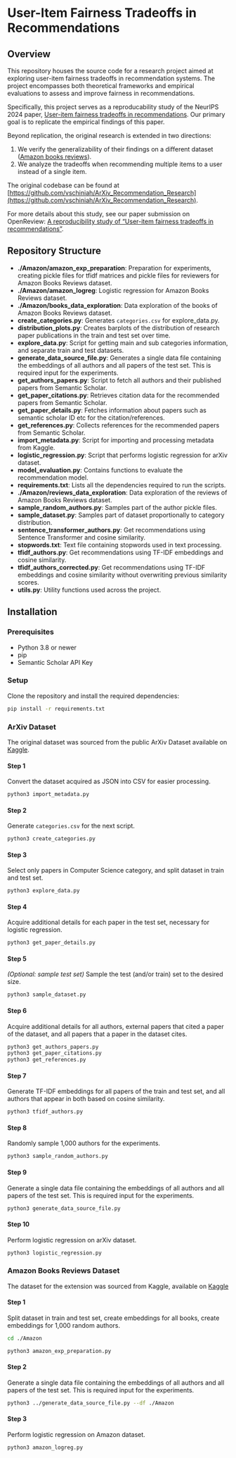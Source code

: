 # User-Item Fairness Tradeoffs in Recommendations


## Overview
This repository houses the source code for a research project aimed at exploring user-item fairness tradeoffs in recommendation systems. The project encompasses both theoretical frameworks and empirical evaluations to assess and improve fairness in recommendations. 

Specifically, this project serves as a reproducability study of the NeurIPS 2024 paper, [User-item fairness tradeoffs in recommendations](https://neurips.cc/virtual/2024/poster/94638). Our primary goal is to replicate the empirical findings of this paper. 

Beyond replication, the original research is extended in two directions:
1. We verify the generalizability of their findings on a different dataset ([Amazon books reviews](https://www.kaggle.com/datasets/mohamedbakhet/amazon-books-reviews)).
2. We analyze the tradeoffs when recommending multiple items to a user instead of a single item.

The original codebase can be found at [https://github.com/vschiniah/ArXiv_Recommendation_Research](https://github.com/vschiniah/ArXiv_Recommendation_Research). 

For more details about this study, see our paper submission on OpenReview: [A reproducibility study of “User-item fairness tradeoffs in recommendations”](https://openreview.net/forum?id=vltzxxhzLU).

## Repository Structure
- **./Amazon/amazon_exp_preparation**: Preparation for experiments, creating pickle files for tfidf matrices and pickle files for reviewers for Amazon Books Reviews dataset.
- **./Amazon/amazon_logreg**: Logistic regression for Amazon Books Reviews dataset.
- **./Amazon/books_data_exploration**: Data exploration of the books of Amazon Books Reviews dataset.
- **create_categories.py**: Generates `categories.csv` for explore_data.py.
- **distribution_plots.py**: Creates barplots of the distribution of research paper publications in the train and test set over time.
- **explore_data.py**: Script for getting main and sub categories information, and separate train and test datasets.
- **generate_data_source_file.py**: Generates a single data file containing the embeddings of all authors and all papers of the test set. This is required input for the experiments.
- **get_authors_papers.py**: Script to fetch all authors and their published papers from Semantic Scholar.
- **get_paper_citations.py**: Retrieves citation data for the recommended papers from Semantic Scholar.
- **get_paper_details.py**: Fetches information about papers such as semantic scholar ID etc for the citation/references.
- **get_references.py**: Collects references for the recommended papers from Semantic Scholar.
- **import_metadata.py**: Script for importing and processing metadata from Kaggle.
- **logistic_regression.py**: Script that performs logistic regression for arXiv dataset.
- **model_evaluation.py**: Contains functions to evaluate the recommendation model.
- **requirements.txt**: Lists all the dependencies required to run the scripts.
- **./Amazon/reviews_data_exploration**: Data exploration of the reviews of Amazon Books Reviews dataset.
- **sample_random_authors.py**: Samples part of the author pickle files.
- **sample_dataset.py**: Samples part of dataset proportionally to category distribution. 
- **sentence_transformer_authors.py**: Get recommendations using Sentence Transformer and cosine similarity.
- **stopwords.txt**: Text file containing stopwords used in text processing.
- **tfidf_authors.py**: Get recommendations using TF-IDF embeddings and cosine similarity.
- **tfidf_authors_corrected.py**: Get recommendations using TF-IDF embeddings and cosine similarity without overwriting previous similarity scores.
- **utils.py**: Utility functions used across the project.

## Installation

### Prerequisites
- Python 3.8 or newer
- pip
- Semantic Scholar API Key

### Setup
Clone the repository and install the required dependencies:
```bash
pip install -r requirements.txt
```

### ArXiv Dataset
The original dataset was sourced from the public ArXiv Dataset available on [Kaggle](https://www.kaggle.com/datasets/Cornell-University/arxiv/data).

#### Step 1
Convert the dataset acquired as JSON into CSV for easier processing.
```bash
python3 import_metadata.py
```
#### Step 2
Generate `categories.csv` for the next script.
```bash
python3 create_categories.py
```
#### Step 3
Select only papers in Computer Science category, and split dataset in train and test set.
```bash
python3 explore_data.py
```
#### Step 4
Acquire additional details for each paper in the test set, necessary for logistic regression.
```bash
python3 get_paper_details.py
```
#### Step 5
*(Optional: sample test set)*
Sample the test (and/or train) set to the desired size.
```bash
python3 sample_dataset.py
```
#### Step 6
Acquire additional details for all authors, external papers that cited a paper of the dataset, and all papers that a paper in the dataset cites.
```bash
python3 get_authors_papers.py
python3 get_paper_citations.py
python3 get_references.py
```
#### Step 7
Generate TF-IDF embeddings for all papers of the train and test set, and all authors that appear in both based on cosine similarity.
```bash
python3 tfidf_authors.py
```
#### Step 8
Randomly sample 1,000 authors for the experiments.
```bash
python3 sample_random_authors.py
```
#### Step 9
Generate a single data file containing the embeddings of all authors and all papers of the test set. This is required input for the experiments.
```bash
python3 generate_data_source_file.py
```
#### Step 10
Perform logistic regression on arXiv dataset.
```bash
python3 logistic_regression.py
```

### Amazon Books Reviews Dataset
The dataset for the extension was sourced from Kaggle, available on [Kaggle](https://www.kaggle.com/datasets/mohamedbakhet/amazon-books-reviews/data)

#### Step 1
Split dataset in train and test set, create embeddings for all books, create embeddings for 1,000 random authors.
```bash
cd ./Amazon
```
```bash
python3 amazon_exp_preparation.py
```
#### Step 2
Generate a single data file containing the embeddings of all authors and all papers of the test set. This is required input for the experiments.
```bash
python3 ../generate_data_source_file.py --df ./Amazon
```
#### Step 3
Perform logistic regression on Amazon dataset.
```bash
python3 amazon_logreg.py
``` 
